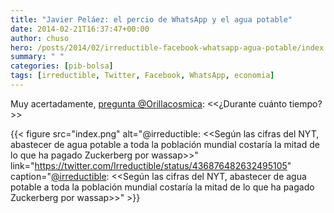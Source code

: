```yaml
---
title: "Javier Peláez: el percio de WhatsApp y el agua potable"
date: 2014-02-21T16:37:47+00:00
author: chuso
hero: /posts/2014/02/irreductible-facebook-whatsapp-agua-potable/index.png
summary: " "
categories: [pib-bolsa]
tags: [irreductible, Twitter, Facebook, WhatsApp, economia]
---
```

Muy acertadamente, [pregunta @Orillacosmica](https://twitter.com/Orillacosmica/status/436878860727365634): <<¿Durante cuánto tiempo?>>

{{< figure src="index.png" alt="@irreductible: <<Según las cifras del NYT, abastecer de agua potable a toda la población mundial costaría la mitad de lo que ha pagado Zuckerberg por wassap>>" link="https://twitter.com/Irreductible/status/436876482632495105" caption="[@irreductible](https://twitter.com/Irreductible/status/436876482632495105): <<Según las cifras del NYT, abastecer de agua potable a toda la población mundial costaría la mitad de lo que ha pagado Zuckerberg por wassap>>" >}}
